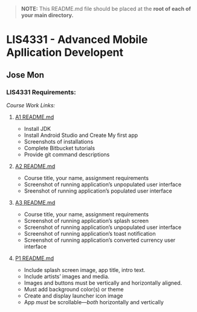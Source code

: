 > **NOTE:** This README.md file should be placed at the **root of each of your main directory.**

# LIS4331 - Advanced Mobile Apllication Developent 

## Jose Mon

### LIS4331 Requirements:

*Course Work Links:*

1. [A1 README.md](a1/A1%20README.md "My A1 README.md file")

    -    Install JDK
    -    Install Android Studio and Create My first app
    -    Screenshots of installations 
    -    Complete Bitbucket tutorials
    -    Provide git command descriptions

2. [A2 README.md](a2/A2%20README.md "My A2 README.md file")

    -   Course title, your name, assignment requirements
    -   Screenshot of running application’s unpopulated user interface
    -   Sreenshot of running application’s populated user interface

3. [A3 README.md](a3/A3%20README.md "My A3 README.md file")

    -   Course title, your name, assignment requirements
    -   Screenshot of running application’s splash screen
    -   Screenshot of running application’s unpopulated user interface
    -   Screenshot of running application’s toast notification
    -   Screenshot of running application’s converted currency user interface 
    
4. [P1 README.md](p1/P1%20README.md "My P1 README.md file")

    - Include splash screen image, app title, intro text.
    - Include artists’ images and media.
    - Images and buttons must be vertically and horizontally aligned.
    - Must add background color(s) or theme
    - Create and display launcher icon image
    - App *must* be scrollable—*both* horizontally and vertically
    



